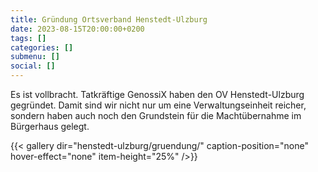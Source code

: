 ```yaml
---
title: Gründung Ortsverband Henstedt-Ulzburg
date: 2023-08-15T20:00:00+0200
tags: []
categories: []
submenu: []
social: []
---
```

Es ist vollbracht. Tatkräftige GenossiX haben den OV Henstedt-Ulzburg gegründet. Damit sind wir nicht nur um eine Verwaltungseinheit reicher, sondern haben auch noch den Grundstein für die Machtübernahme im Bürgerhaus gelegt.

{{< gallery dir="henstedt-ulzburg/gruendung/" caption-position="none" hover-effect="none" item-height="25%" />}}
